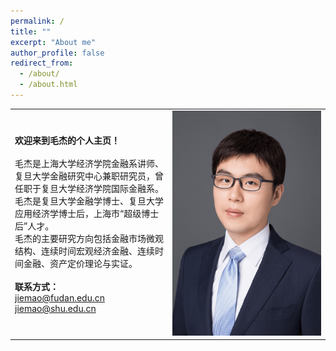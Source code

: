 ```yaml
---
permalink: /
title: ""
excerpt: "About me"
author_profile: false
redirect_from: 
  - /about/
  - /about.html
---
```



<table width= "100%" frame=void>
<tr>
<td width= "50%" ><strong>欢迎来到毛杰的个人主页！</strong> <br><br>毛杰是上海大学经济学院金融系讲师、复旦大学金融研究中心兼职研究员，曾任职于复旦大学经济学院国际金融系。<br>毛杰是复旦大学金融学博士、复旦大学应用经济学博士后，上海市“超级博士后”人才。<br>毛杰的主要研究方向包括金融市场微观结构、连续时间宏观经济金融、连续时间金融、资产定价理论与实证。<br>
  <br> <strong>联系方式：</strong><br> <a href="mailto:jiemao@fudan.edu.cn"> jiemao@fudan.edu.cn </a> <br> <a href="mailto:jiemao@shu.edu.cn">jiemao@shu.edu.cn </a>
  </td>
<td width= "50%" ><img src="/images/bio.png" height="360" width="240"></td>
</tr>
<table>
